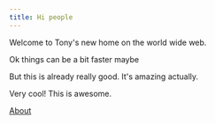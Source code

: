 ```yaml
---
title: Hi people
---
```

Welcome to Tony's new home on the world wide web.

Ok things can be a bit faster maybe

But this is already really good. It's amazing actually.

Very cool! This is awesome.

[About](/about/)
